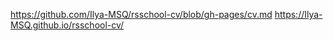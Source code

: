 https://github.com/Ilya-MSQ/rsschool-cv/blob/gh-pages/cv.md
https://Ilya-MSQ.github.io/rsschool-cv/
